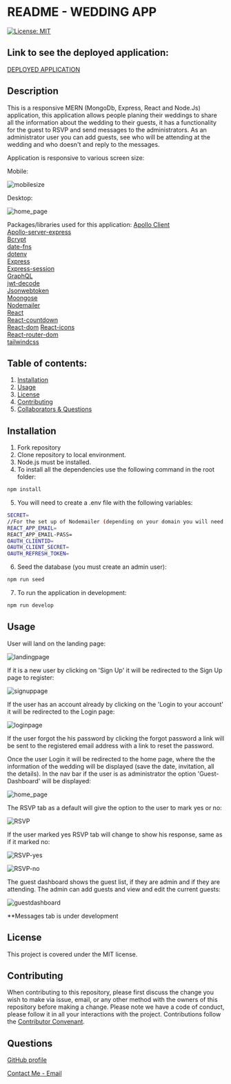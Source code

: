 # README - WEDDING APP

[![License: MIT](https://img.shields.io/badge/License-MIT-yellow.svg)](https://opensource.org/licenses/MIT)

## Link to see the deployed application:

[DEPLOYED APPLICATION](https://lana-pablo-wedding.herokuapp.com/)

## Description

This is a responsive MERN (MongoDb, Express, React and Node.Js) application, this application allows people planing their weddings to share all the information about the wedding to their guests, it has a functionality for the guest to RSVP and send messages to the administrators. As an administrator user you can add guests, see who will be attending at the wedding and who doesn't and reply to the messages.

Application is responsive to various screen size:

Mobile:

![mobilesize](./assets/images/mobile.png)

Desktop:

![home_page](./assets/images/home_page.png)

Packages/libraries used for this application:
[Apollo Client](https://www.apollographql.com/docs/react/)  
[Apollo-server-express](https://www.npmjs.com/package/apollo-server-express)  
[Bcrypt](https://www.npmjs.com/package/bcrypt)  
[date-fns](https://date-fns.org/)  
[dotenv](https://www.npmjs.com/package/dotenv)  
[Express](https://www.npmjs.com/package/express)  
[Express-session](https://www.npmjs.com/package/express-session)  
[GraphQL](https://graphql.org/)  
[jwt-decode](https://www.npmjs.com/package/jwt-decode)  
[Jsonwebtoken](https://www.npmjs.com/package/jsonwebtoken)  
[Moongose](https://mongoosejs.com/)  
[Nodemailer](https://nodemailer.com/about/)  
[React](https://reactjs.org/)  
[React-countdown](https://www.npmjs.com/package/react-countdown)  
[React-dom](https://www.npmjs.com/package/react-dom)
[React-icons](https://react-icons.github.io/react-icons/)  
[React-router-dom](https://reactrouter.com/web/guides/quick-start)  
[tailwindcss](https://tailwindcss.com/)

## Table of contents:

1. [Installation](#installation)
2. [Usage](#usage)
3. [License](#license)
4. [Contributing](#contributing)
5. [Collaborators & Questions](#Collaborators/Questions)

## Installation

1. Fork repository
2. Clone repository to local environment.
3. Node.js must be installed.
4. To install all the dependencies use the following command in the root folder:

```bash
npm install
```

5. You will need to create a .env file with the following variables:

```bash
SECRET=
//For the set up of Nodemailer (depending on your domain you will need to do take additional sterps, below is for Gmail configuration)
REACT_APP_EMAIL=
REACT_APP_EMAIL-PASS=
OAUTH_CLIENTID=
OAUTH_CLIENT_SECRET=
OAUTH_REFRESH_TOKEN=
```

6. Seed the database (you must create an admin user):

```bash
npm run seed
```

7. To run the application in development:

```bash
npm run develop
```

## Usage

User will land on the landing page:

![landingpage](./assets/images/Landing_page.png)

If it is a new user by clicking on 'Sign Up' it will be redirected to the Sign Up page to register:

![signuppage](./assets/images/Sign_up_page.png)

If the user has an account already by clicking on the 'Login to your account' it will be redirected to the Login page:

![loginpage](./assets/images/Login_page.png)

If the user forgot the his password by clicking the forgot password a link will be sent to the registered email address with a link to reset the password.

Once the user Login it will be redirected to the home page, where the the information of the wedding will be displayed (save the date, invitation, all the details). In the nav bar if the user is as administrator the option 'Guest-Dashboard' will be displayed:

![home_page](./assets/images/home_page.png)

The RSVP tab as a default will give the option to the user to mark yes or no:

![RSVP](./assets/images/rsvp_page.png)

If the user marked yes RSVP tab will change to show his response, same as if it marked no:

![RSVP-yes](./assets/images/rsvp_yes.png)

![RSVP-no](./assets/images/rsvp_no.png)

The guest dashboard shows the guest list, if they are admin and if they are attending. The admin can add guests and view and edit the current guests:

![guestdashboard](./assets/images/guest_dashboard_page.png)

\*\*Messages tab is under development

## License

This project is covered under the MIT license.

## Contributing

When contributing to this repository, please first discuss the change you wish to make via issue, email, or any other method with the owners of this repository before making a change.
Please note we have a code of conduct, please follow it in all your interactions with the project.
Contributions follow the [Contributor Convenant](http://contributor-covenant.org/version/1/4/).

## Questions

[GitHub profile](http://github.com/PFZM)

[Contact Me - Email](mailto:pfzm@hotmail.com)

